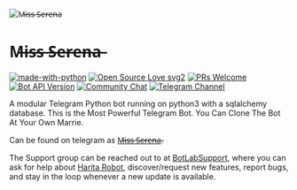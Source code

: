 ![M̶i̶s̶s̶ ̶S̶e̶r̶e̶n̶a̶](https://github.com/darkpokefan/Missserena/blob/gh-pages/L9Yg.gif)
# M̶i̶s̶s̶ ̶S̶e̶r̶e̶n̶a̶
[![made-with-python](https://img.shields.io/badge/Made%20with-Python-1f425f.svg)](https://www.python.org/)
[![Open Source Love svg2](https://badges.frapsoft.com/os/v2/open-source.svg?v=103)](https://github.com/ellerbrock/open-source-badges/) [![PRs Welcome](https://img.shields.io/badge/PRs-welcome-brightgreen.svg?style=flat-square)](http://makeapullrequest.com) [![Bot API Version](https://img.shields.io/badge/Bot%20API-v4.8-f36caf.svg?style=flat-square)](https://core.telegram.org/bots/api) [![Community Chat](https://img.shields.io/badge/Community-Chat-blueChat?style=flat-square&logo=telegram)](https://t.me/Haritasupport)
[![Telegram Channel](https://img.shields.io/badge/Telegram-Channel-orange)](https://t.me/BotLabUpdates)

A modular Telegram Python bot running on python3 with a sqlalchemy database. This is the Most Powerful Telegram Bot. You Can Clone The Bot At Your Own Marrie.

Can be found on telegram as [M̶i̶s̶s̶ ̶S̶e̶r̶e̶n̶a̶](https://t.me/Missserenarobot).

The Support group can be reached out to at [BotLabSupport](https://t.me/BotLabSupport), where you can ask for help about [Harita Robot](https://t.me/HaritaRobot), discover/request new features, report bugs, and stay in the loop whenever a new update is available. 

